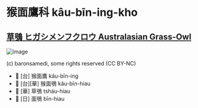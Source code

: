 # 猴面鷹科 kâu-bīn-ing-kho

## [草鴞 ヒガシメンフクロウ Australasian Grass-Owl](https://ebird.org/species/ausgro1)

![image](https://inaturalist-open-data.s3.amazonaws.com/photos/99451108/medium.jpeg)

(c) baronsamedi, some rights reserved (CC BY-NC)

- 🎯 [台] 猴面鷹 kâu-bīn-ing
- 🎯 [台][華] 猴面鴞 kâu-bīn-hiau
- 🎯 [華] 草鴞 tsháu-hiau
- 🎯 [日] 面鴞 bīn-hiau
